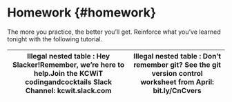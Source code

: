 # Homework {#homework}

The more you practice, the better you’ll get.  Reinforce what you’ve learned tonight with the following tutorial.

| **Illegal nested table :** Hey Slacker!Remember, we’re here to help.Join the KCWiT codingandcocktails Slack Channel: kcwit.slack.com | **Illegal nested table :** Don’t remember git? See the git version control worksheet from April: bit.ly/CnCvers |
| --- | --- |